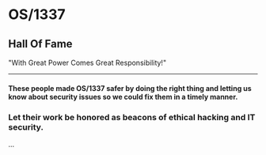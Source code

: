 # OS/1337
## Hall Of Fame
"With Great Power Comes Great Responsibility!"

---
#### These people made OS/1337 safer by doing the right thing and letting us know about security issues so we could fix them in a timely manner.
### Let their work be honored as beacons of ethical hacking and IT security.

...